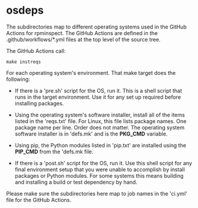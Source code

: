 osdeps
======

The subdirectories map to different operating systems used in the
GitHub Actions for rpminspect.  The GitHub Actions are defined in the
.github/workflows/*.yml files at the top level of the source tree.

The GitHub Actions call:

    make instreqs

For each operating system's environment.  That make target does the
following:

* If there is a 'pre.sh' script for the OS, run it.  This is a shell
  script that runs in the target environment.  Use it for any set up
  required before installing packages.

* Using the operating system's software installer, install all of the
  items listed in the 'reqs.txt' file.  For Linux, this file lists
  package names.  One package name per line.  Order does not matter.
  The operating system software installer is in 'defs.mk' and is the
  **PKG_CMD** variable.

* Using pip, the Python modules listed in 'pip.txt' are installed
  using the **PIP_CMD** from the 'defs.mk file.

* If there is a 'post.sh' script for the OS, run it.  Use this shell
  script for any final environment setup that you were unable to
  accomplish by install packages or Python modules.  For some systems
  this means building and installing a build or test dependency by
  hand.

Please make sure the subdirectories here map to job names in the
'ci.yml' file for the GitHub Actions.
